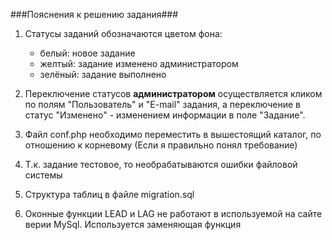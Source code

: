 ###Пояснения к решению задания###

1. Статусы заданий обозначаются цветом фона:  
   - белый: новое задание  
   - желтый: задание изменено администратором  
   - зелёный: задание выполнено  
    
2. Переключение статусов **администратором** осуществляется кликом по полям "Пользователь" и "E-mail" задания, 
   а переключение в статус "Изменено" - изменением информации в поле "Задание".
   
3. Файл conf.php необходимо переместить в вышестоящий каталог,
   по отношению к корневому (Если я правильно понял требование)
   
4. Т.к. задание тестовое, то необрабатываются ошибки файловой системы

5. Структура таблиц в файле migration.sql

6. Оконные функции LEAD и LAG не работают в используемой на сайте верии MySql. Используется заменяющая функция


